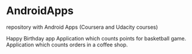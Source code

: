 # AndroidApps
repository with Android Apps (Coursera and Udacity courses)

Happy Birthday app
Application which counts points for basketball game.
Application which counts orders in a coffee shop.
